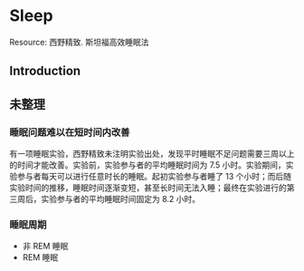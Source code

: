 # Sleep

Resource:
西野精致. 斯坦福高效睡眠法

## Introduction

## 未整理

### 睡眠问题难以在短时间内改善

有一项睡眠实验，西野精致未注明实验出处，发现平时睡眠不足问题需要三周以上的时间才能改善。实验前，实验参与者的平均睡眠时间为 7.5 小时。实验期间，实验参与者每天可以进行任意时长的睡眠。起初实验参与者睡了 13 个小时；而后随实验时间的推移，睡眠时间逐渐变短，甚至长时间无法入睡；最终在实验进行的第三周后，实验参与者的平均睡眠时间固定为 8.2 小时。

### 睡眠周期

* 非 REM 睡眠
* REM 睡眠